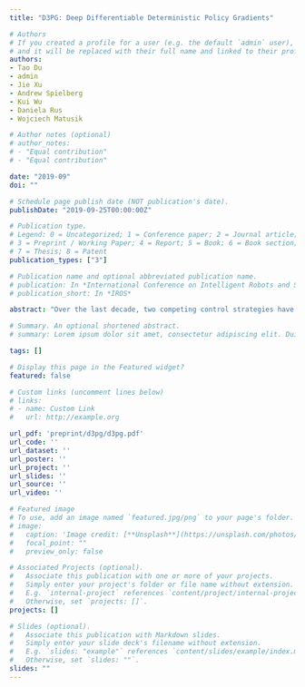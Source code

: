 ```yaml
---
title: "D3PG: Deep Differentiable Deterministic Policy Gradients"

# Authors
# If you created a profile for a user (e.g. the default `admin` user), write the username (folder name) here 
# and it will be replaced with their full name and linked to their profile.
authors:
- Tao Du
- admin
- Jie Xu
- Andrew Spielberg
- Kui Wu
- Daniela Rus
- Wojciech Matusik

# Author notes (optional)
# author_notes:
# - "Equal contribution"
# - "Equal contribution"

date: "2019-09"
doi: ""

# Schedule page publish date (NOT publication's date).
publishDate: "2019-09-25T00:00:00Z"

# Publication type.
# Legend: 0 = Uncategorized; 1 = Conference paper; 2 = Journal article;
# 3 = Preprint / Working Paper; 4 = Report; 5 = Book; 6 = Book section;
# 7 = Thesis; 8 = Patent
publication_types: ["3"]

# Publication name and optional abbreviated publication name.
# publication: In *International Conference on Intelligent Robots and Systems*
# publication_short: In *IROS*

abstract: "Over the last decade, two competing control strategies have emerged for solving complex control tasks with high efficacy. Model-based control algorithms, such as model-predictive control (MPC) and trajectory optimization, peer into the gradients of underlying system dynamics in order to solve control tasks with high sample efficiency. However, like all gradient-based numerical optimization methods, model-based control methods are sensitive to intializations and are prone to becoming trapped in local minima. Deep reinforcement learning (DRL), on the other hand, can somewhat alleviate these issues by exploring the solution space through sampling—at the expense of computational cost. In this paper, we present a hybrid method that combines the best aspects of gradient-based methods and DRL. We base our algorithm on the deep deterministic policy gradients (DDPG) algorithm and propose a simple modification that uses true gradients from a differentiable physical simulator to increase the convergence rate of both the actor and the critic. We demonstrate our algorithm on seven 2D robot control tasks, with the most complex one being a differentiable half cheetah with hard contact constraints. Empirical results show that our method boosts the performance of DDPGwithout sacrificing its robustness to local minima."

# Summary. An optional shortened abstract.
# summary: Lorem ipsum dolor sit amet, consectetur adipiscing elit. Duis posuere tellus ac convallis placerat. Proin tincidunt magna sed ex sollicitudin condimentum.

tags: []

# Display this page in the Featured widget?
featured: false

# Custom links (uncomment lines below)
# links:
# - name: Custom Link
#   url: http://example.org

url_pdf: 'preprint/d3pg/d3pg.pdf'
url_code: ''
url_dataset: ''
url_poster: ''
url_project: ''
url_slides: ''
url_source: ''
url_video: ''

# Featured image
# To use, add an image named `featured.jpg/png` to your page's folder. 
# image:
#   caption: 'Image credit: [**Unsplash**](https://unsplash.com/photos/pLCdAaMFLTE)'
#   focal_point: ""
#   preview_only: false

# Associated Projects (optional).
#   Associate this publication with one or more of your projects.
#   Simply enter your project's folder or file name without extension.
#   E.g. `internal-project` references `content/project/internal-project/index.md`.
#   Otherwise, set `projects: []`.
projects: []

# Slides (optional).
#   Associate this publication with Markdown slides.
#   Simply enter your slide deck's filename without extension.
#   E.g. `slides: "example"` references `content/slides/example/index.md`.
#   Otherwise, set `slides: ""`.
slides: ""
---
```

